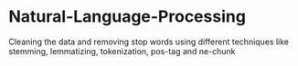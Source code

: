 # Natural-Language-Processing
Cleaning the data and removing stop words using different techniques like stemming, lemmatizing, tokenization, pos-tag and ne-chunk
